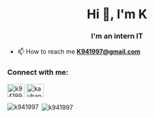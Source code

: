 <h1 align="center">Hi 👋, I'm K</h1>
<h3 align="center">I'm an intern IT</h3>

- 📫 How to reach me **K941997@gmail.com**

<h3 align="left">Connect with me:</h3>
<p align="left">
<a href="https://fb.com/k941997" target="blank"><img align="center" src="https://raw.githubusercontent.com/rahuldkjain/github-profile-readme-generator/master/src/images/icons/Social/facebook.svg" alt="k941997" height="30" width="40" /></a>
<a href="https://instagram.com/kayhanoi1997" target="blank"><img align="center" src="https://raw.githubusercontent.com/rahuldkjain/github-profile-readme-generator/master/src/images/icons/Social/instagram.svg" alt="kayhanoi1997" height="30" width="40" /></a>
</p>



<p><img align="left" src="https://github-readme-stats.vercel.app/api/top-langs?username=k941997&show_icons=true&locale=en&layout=compact" alt="k941997" /></p>

<p>&nbsp;<img align="center" src="https://github-readme-stats.vercel.app/api?username=k941997&show_icons=true&locale=en" alt="k941997" /></p>
